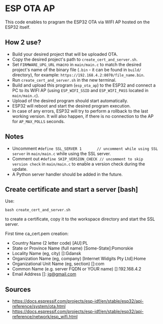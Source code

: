 # ESP OTA AP
This code enables to pragram the ESP32 OTA via WIFI AP hosted on the ESP32 itself.

## How 2 use?
* Build your desired project that will be uploaded OTA.
* Copy the desired project's path to `create_cert_and_server.sh`.
* Set `FIRMWARE_UPG_URL` macro in `main/main.c` to match the desired project's name of the binary file (`.bin` - it can be found in `build/` directory), for example: `https://192.168.4.2:8070/file_name.bin`.
* Run `create_cert_and_server.sh` in the new terminal.
* Build and upload this program (`esp_ota_ap`) to the ESP32 and connect a PC to its WIFI AP (using `ESP_WIFI_SSID` and `ESP_WIFI_PASS` located in `main/main.c`).
* Upload of the desired program should start automatically.
* ESP32 will reboot and start the desired program execution.
* In case of any errors, ESP32 will try to perform a rollback to the last working version. It will also happen, if there is no connection to the AP for `AP_MAX_POLLS` seconds.

## Notes
* Uncomment `#define SSL_SERVER 1       // uncomment while using SSL server` in `main/main.c` while using the SSL server.
* Comment out `#define SKIP_VERSION_CHECK // uncomment to skip version check` in `main/main.c` to enable a version check during the update.
* A Python server handler should be added in the future.

## Create certificate and start a server [bash]
Use:
```shell
bash create_cert_and_server.sh
```
to create a certificate, copy it to the workspace directory and start the SSL server.

First time ca_cert.pem creation:
* Country Name (2 letter code) [AU]:PL
* State or Province Name (full name) [Some-State]:Pomorskie
* Locality Name (eg, city) []:Gdansk
* Organization Name (eg, company) [Internet Widgits Pty Ltd]:Home
* Organizational Unit Name (eg, section) []:com
* Common Name (e.g. server FQDN or YOUR name) []:192.168.4.2
* Email Address []: jg@gmail.com

## Sources
* https://docs.espressif.com/projects/esp-idf/en/stable/esp32/api-reference/system/ota.html
* https://docs.espressif.com/projects/esp-idf/en/stable/esp32/api-reference/network/esp_wifi.html
